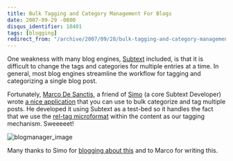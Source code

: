 ```yaml
---
title: Bulk Tagging and Category Management For Blogs
date: 2007-09-29 -0800
disqus_identifier: 18401
tags: [blogging]
redirect_from: "/archive/2007/09/28/bulk-tagging-and-category-management-for-blogs.aspx/"
---
```


One weakness with many blog engines,
[Subtext](https://haacked.com/ "Subtext Project") included, is that it is
difficult to change the tags and categories for multiple entries at a
time. In general, most blog engines streamline the workflow for tagging
and categorizing a single blog post.

Fortunately, [Marco De
Sanctis](http://blogs.ugidotnet.org/Crad/ "Marco De Sanctis"), a friend
of [Simo](http://codeclimber.net.nz/ "Simone Chiaretta") (a core Subtext
Developer) wrote [a nice
application](http://blogs.ugidotnet.org/Crad/archive/2007/09/29/a-tool-to-manage-your-blog-categories-and-technorati-tags.aspx "A tool to manage categories")
that you can use to bulk categorize and tag multiple posts. He developed
it using Subtext as a test-bed so it handles the fact that we use the
[rel-tag
microformat](http://microformats.org/wiki/rel-tag "rel-tag microformat") within
the content as our tagging mechanism. Sweeeeet!

![blogmanager\_image](https://haacked.com/images/haacked_com/WindowsLiveWriter/BulkTaggingandCategoryManagementForBlogs_EE84/blogmanager_image_1.jpg)

Many thanks to Simo for [blogging about
this](http://codeclimber.net.nz/archive/2007/09/29/Manage-categories-and-tags-of-your-blog.aspx "Managing categories and tags") and
to Marco for writing this.


